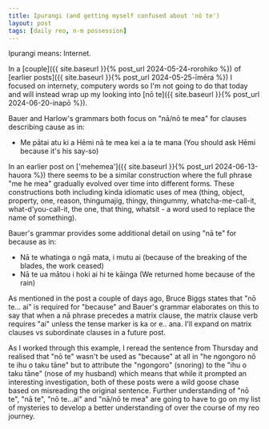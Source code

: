 ```yaml
---
title: Ipurangi (and getting myself confused about 'nō te')
layout: post
tags: [daily reo, n-m possession]
---
```

Ipurangi means: Internet.

In a [couple]({{ site.baseurl }}{% post_url 2024-05-24-rorohiko %}) of [earlier posts]({{ site.baseurl }}{% post_url 2024-05-25-īmēra %}) I focused on internety, computery words so I'm not going to do that today and will instead wrap up my looking into [nō te]({{ site.baseurl }}{% post_url 2024-06-20-inapō %}).

Bauer and Harlow's grammars both focus on "nā/nō te mea" for clauses describing cause as in:
- Me pātai atu ki a Hēmi nā te mea kei a ia te mana (You should ask Hēmi because it's his say-so)

In an earlier post on ['mehemea']({{ site.baseurl }}{% post_url 2024-06-13-hauora %}) there seems to be a similar construction where the full phrase "me he mea" gradually evolved over time into different forms. These constructions both including kinda idiomatic uses of mea (thing, object, property, one, reason, thingumajig, thingy, thingummy, whatcha-me-call-it, what-d'you-call-it, the one, that thing, whatsit - a word used to replace the name of something).

Bauer's grammar provides some additional detail on using "nā te" for because as in:
- Nā te whatinga o ngā mata, i mutu ai (because of the breaking of the blades, the work ceased)
- Nā te ua mātou i hoki ai hi te kāinga (We returned home because of the rain)

As mentioned in the post a couple of days ago, Bruce Biggs states that "nō te... ai" is required for "because" and Bauer's grammar elaborates on this to say that when a nā phrase precedes a matrix clause, the matrix clause verb requires "ai" unless the tense marker is ka or e.. ana. I'll expand on matrix clauses vs subordinate clauses in a future post.

As I worked through this example, I reread the sentence from Thursday and realised that "nō te" wasn't be used as "because" at all in "he ngongoro nō te ihu o taku tāne" but to attribute the "ngongoro" (snoring) to the "ihu o taku tāne" (nose of my husband) which means that while it prompted an interesting investigation, both of these posts were a wild goose chase based on misreading the original sentence. Further understanding of "nō te", "nā te", "nō te...ai" and "nā/nō te mea" are going to have to go on my list of mysteries to develop a better understanding of over the course of my reo journey.
